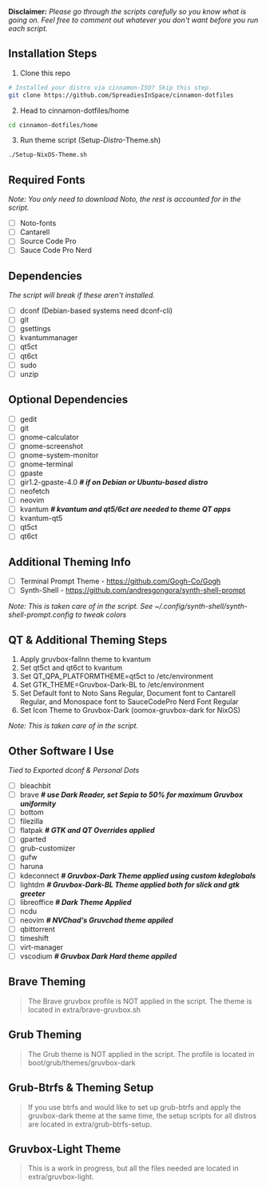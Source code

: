 **Disclaimer:** *Please go through the scripts carefully so you know what is going on. Feel free to comment out whatever you don't want before you run each script.*

## Installation Steps

1. Clone this repo
```bash
# Installed your distro via cinnamon-ISO? Skip this step.
git clone https://github.com/SpreadiesInSpace/cinnamon-dotfiles
```
2. Head to cinnamon-dotfiles/home
```bash
cd cinnamon-dotfiles/home
```
3. Run theme script (Setup-*Distro*-Theme.sh)
```bash
./Setup-NixOS-Theme.sh
```

## Required Fonts

*Note: You only need to download Noto, the rest is accounted for in the script.*

 - [ ] Noto-fonts
 - [ ] Cantarell
 - [ ] Source Code Pro
 - [ ] Sauce Code Pro Nerd

## Dependencies 

*The script will break if these aren't installed.*

 - [ ] dconf (Debian-based systems need dconf-cli)
 - [ ] git
 - [ ] gsettings
 - [ ] kvantummanager
 - [ ] qt5ct
 - [ ] qt6ct
 - [ ] sudo
 - [ ] unzip
 
## Optional Dependencies
 
 - [ ] gedit
 - [ ] git
 - [ ] gnome-calculator
 - [ ] gnome-screenshot
 - [ ] gnome-system-monitor
 - [ ] gnome-terminal
 - [ ] gpaste
 - [ ] gir1.2-gpaste-4.0 ***# if on Debian or Ubuntu-based distro***
 - [ ] neofetch
 - [ ] neovim
 - [ ] kvantum ***# kvantum and qt5/6ct are needed to theme QT apps***
 - [ ] kvantum-qt5
 - [ ] qt5ct
 - [ ] qt6ct

## Additional Theming Info 

 - [ ] Terminal Prompt Theme - https://github.com/Gogh-Co/Gogh
 - [ ] Synth-Shell - https://github.com/andresgongora/synth-shell-prompt

*Note: This is taken care of in the script. See ~/.config/synth-shell/synth-shell-prompt.config to tweak colors*

## QT & Additional Theming Steps

1. Apply gruvbox-fallnn theme to kvantum
2. Set qt5ct and qt6ct to kvantum
3. Set QT_QPA_PLATFORMTHEME=qt5ct to /etc/environment
4. Set GTK_THEME=Gruvbox-Dark-BL to /etc/environment
5. Set Default font to Noto Sans Regular,  Document font to Cantarell Regular, and Monospace font to SauceCodePro Nerd Font Regular
6. Set Icon Theme to Gruvbox-Dark (oomox-gruvbox-dark for NixOS)

*Note: This is taken care of in the script.*

## Other Software I Use 

*Tied to Exported dconf & Personal Dots*

 - [ ] bleachbit
 - [ ] brave ***# use Dark Reader, set Sepia to 50% for maximum Gruvbox uniformity***
 - [ ] bottom
 - [ ] filezilla
 - [ ] flatpak ***# GTK and QT Overrides applied***
 - [ ] gparted
 - [ ] grub-customizer
 - [ ] gufw
 - [ ] haruna
 - [ ] kdeconnect ***# Gruvbox-Dark Theme applied using custom kdeglobals***
 - [ ] lightdm ***# Gruvbox-Dark-BL Theme applied both for slick and gtk greeter***
 - [ ] libreoffice ***# Dark Theme Applied***
 - [ ] ncdu
 - [ ] neovim ***# NVChad's Gruvchad theme appiled***
 - [ ] qbittorrent
 - [ ] timeshift
 - [ ] virt-manager
 - [ ] vscodium ***# Gruvbox Dark Hard theme appiled***
 
## Brave Theming

> The Brave gruvbox profile is NOT applied in the script. The theme is located
> in extra/brave-gruvbox.sh

## Grub Theming

> The Grub theme is NOT applied in the script. The profile is located in
> boot/grub/themes/gruvbox-dark

## Grub-Btrfs & Theming Setup

> If you use btrfs and would like to set up grub-btrfs and apply the
> gruvbox-dark theme at the same time, the setup scripts for all distros
> are located in extra/grub-btrfs-setup.

## Gruvbox-Light Theme

> This is a work in progress, but all the files needed are located in
> extra/gruvbox-light.
